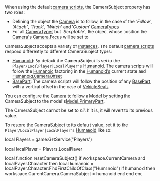 When using the default [camera scripts](http://robloxdev.com/articles/Movement-and-camera-controls), the CameraSubject property has two roles:

*   Defining the object the [Camera](https://developer.roblox.com/en-us/api-reference/class/Camera) is to follow, in the case of the _'Follow'_, _'Attach'_, _'Track'_, _'Watch'_ and _'Custom'_ [CameraTypes](https://developer.roblox.com/en-us/api-reference/property/Camera/CameraType)
*   For all [CameraTypes](https://developer.roblox.com/en-us/api-reference/property/Camera/CameraType) but _'Scriptable'_, the object whose position the [Camera's](https://developer.roblox.com/en-us/api-reference/class/Camera) [Camera.Focus](https://developer.roblox.com/en-us/api-reference/property/Camera/Focus) will be set to

CameraSubject accepts a variety of [Instances](https://developer.roblox.com/en-us/api-reference/class/Instance). The default [camera scripts](http://robloxdev.com/articles/Movement-and-camera-controls) respond differently to different CameraSubject types:

*   [Humanoid](https://developer.roblox.com/en-us/api-reference/class/Humanoid): By default the CameraSubject is set to the `Player/LocalPlayer|LocalPlayer's` [Humanoid](https://developer.roblox.com/en-us/api-reference/class/Humanoid). The camera scripts will follow the [Humanoid](https://developer.roblox.com/en-us/api-reference/class/Humanoid) factoring in the [Humanoid's](https://developer.roblox.com/en-us/api-reference/class/Humanoid) current state and [Humanoid.CameraOffset](https://developer.roblox.com/en-us/api-reference/property/Humanoid/CameraOffset)
*   [BasePart](https://developer.roblox.com/en-us/api-reference/class/BasePart): The camera scripts will follow the position of any [BasePart](https://developer.roblox.com/en-us/api-reference/class/BasePart), with a vertical offset in the case of [VehicleSeats](https://developer.roblox.com/en-us/api-reference/class/VehicleSeat)

You can configure the [Camera](https://developer.roblox.com/en-us/api-reference/class/Camera) to follow a [Model](https://developer.roblox.com/en-us/api-reference/class/Model) by setting the CameraSubject to the model's[Model.PrimaryPart](https://developer.roblox.com/en-us/api-reference/property/Model/PrimaryPart).

The CameraSubject cannot be set to _nil_. If it is, it will revert to its previous value.

To restore the CameraSubject to its default value, set it to the `Player/LocalPlayer|LocalPlayer's` [Humanoid](https://developer.roblox.com/en-us/api-reference/class/Humanoid) like so:

local Players = game:GetService("Players")

local localPlayer = Players.LocalPlayer

local function resetCameraSubject()
	if workspace.CurrentCamera and localPlayer.Character then
		local humanoid = localPlayer.Character:FindFirstChildOfClass("Humanoid")
		if humanoid then
			workspace.CurrentCamera.CameraSubject = humanoid
		end
	end
end